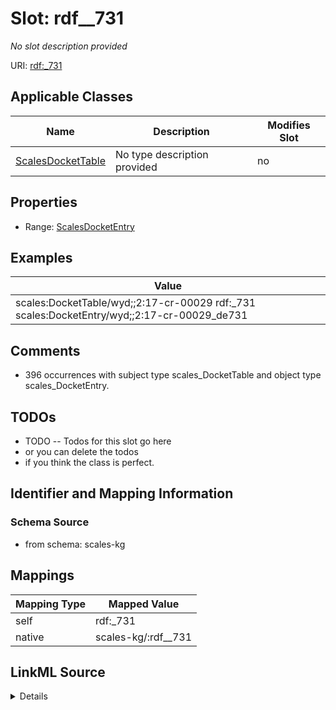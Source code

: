 

# Slot: rdf__731


_No slot description provided_





URI: [rdf:_731](http://www.w3.org/1999/02/22-rdf-syntax-ns#_731)



<!-- no inheritance hierarchy -->





## Applicable Classes

| Name | Description | Modifies Slot |
| --- | --- | --- |
| [ScalesDocketTable](../classes/ScalesDocketTable.md) | No type description provided |  no  |







## Properties

* Range: [ScalesDocketEntry](../classes/ScalesDocketEntry.md)






## Examples

| Value |
| --- |
| scales:DocketTable/wyd;;2:17-cr-00029 rdf:_731 scales:DocketEntry/wyd;;2:17-cr-00029_de731 |

## Comments

* 396 occurrences with subject type scales_DocketTable and object type scales_DocketEntry.

## TODOs

* TODO -- Todos for this slot go here
* or you can delete the todos
* if you think the class is perfect.

## Identifier and Mapping Information







### Schema Source


* from schema: scales-kg




## Mappings

| Mapping Type | Mapped Value |
| ---  | ---  |
| self | rdf:_731 |
| native | scales-kg/:rdf__731 |




## LinkML Source

<details>
```yaml
name: rdf__731
description: No slot description provided
todos:
- TODO -- Todos for this slot go here
- or you can delete the todos
- if you think the class is perfect.
comments:
- 396 occurrences with subject type scales_DocketTable and object type scales_DocketEntry.
examples:
- value: scales:DocketTable/wyd;;2:17-cr-00029 rdf:_731 scales:DocketEntry/wyd;;2:17-cr-00029_de731
from_schema: scales-kg
rank: 1000
slot_uri: rdf:_731
alias: rdf__731
domain_of:
- scales_DocketTable
range: scales_DocketEntry

```
</details>